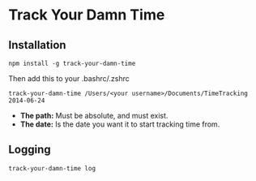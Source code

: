 # Track Your Damn Time

## Installation

```
npm install -g track-your-damn-time
```

Then add this to your .bashrc/.zshrc

```
track-your-damn-time /Users/<your username>/Documents/TimeTracking 2014-06-24
```

* **The path:** Must be absolute, and must exist.
* **The date:** Is the date you want it to start tracking time from.

## Logging

```
track-your-damn-time log
```
